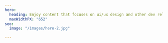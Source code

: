 ```yaml
---
hero:
  heading: Enjoy content that focuses on ui/ux design and other dev related things.
  maxWidthPX: "652"
seo:
  image: "/images/hero-2.jpg"

---
```

